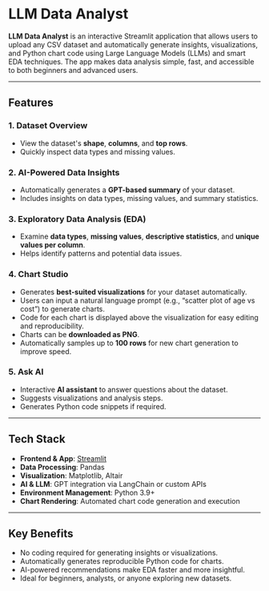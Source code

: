 # LLM Data Analyst

**LLM Data Analyst** is an interactive Streamlit application that allows users to upload any CSV dataset and automatically generate insights, visualizations, and Python chart code using Large Language Models (LLMs) and smart EDA techniques. The app makes data analysis simple, fast, and accessible to both beginners and advanced users.

---

## Features

### 1. Dataset Overview
- View the dataset's **shape**, **columns**, and **top rows**.
- Quickly inspect data types and missing values.

### 2. AI-Powered Data Insights
- Automatically generates a **GPT-based summary** of your dataset.
- Includes insights on data types, missing values, and summary statistics.

### 3. Exploratory Data Analysis (EDA)
- Examine **data types**, **missing values**, **descriptive statistics**, and **unique values per column**.
- Helps identify patterns and potential data issues.

### 4. Chart Studio
- Generates **best-suited visualizations** for your dataset automatically.
- Users can input a natural language prompt (e.g., “scatter plot of age vs cost”) to generate charts.
- Code for each chart is displayed above the visualization for easy editing and reproducibility.
- Charts can be **downloaded as PNG**.
- Automatically samples up to **100 rows** for new chart generation to improve speed.

### 5. Ask AI
- Interactive **AI assistant** to answer questions about the dataset.
- Suggests visualizations and analysis steps.
- Generates Python code snippets if required.

---

## Tech Stack

- **Frontend & App**: [Streamlit](https://datamind-8m6u8hlbkf4tezv3qdbor7.streamlit.app/)
- **Data Processing**: Pandas
- **Visualization**: Matplotlib, Altair
- **AI & LLM**: GPT integration via LangChain or custom APIs
- **Environment Management**: Python 3.9+
- **Chart Rendering**: Automated chart code generation and execution

---

 ## Key Benefits

- No coding required for generating insights or visualizations.
- Automatically generates reproducible Python code for charts.
- AI-powered recommendations make EDA faster and more insightful.
- Ideal for beginners, analysts, or anyone exploring new datasets.
